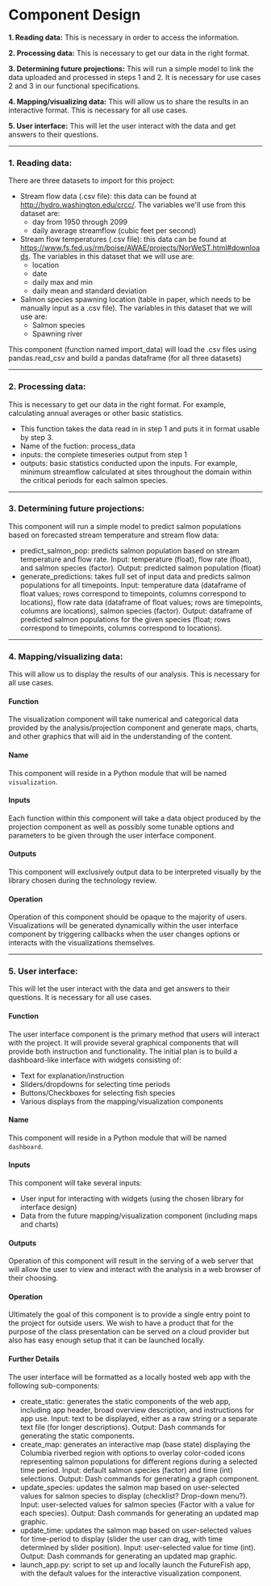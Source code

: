 # Component Design

**1. Reading data:**
This is necessary in order to access the information.

**2. Processing data:**
This is necessary to get our data in the right format.

**3. Determining future projections:**
This will run a simple model to link the data uploaded and processed in steps 1 and 2. It is necessary for use cases 2 and 3 in our functional specifications.

**4. Mapping/visualizing data:**
This will allow us to share the results in an interactive format. This is necessary for all use cases.

**5. User interface:** This will let the user interact with the data and get answers to their questions.

-----

### 1. Reading data:
There are three datasets to import for this project:
* Stream flow data (.csv file): this data can be found at http://hydro.washington.edu/crcc/. The variables we'll use from this dataset are:
	* day from 1950 through 2099
	* daily average streamflow (cubic feet per second)
* Stream flow temperatures (.csv file): this data can be found at https://www.fs.fed.us/rm/boise/AWAE/projects/NorWeST.html#downloads. The variables in this dataset that we will use are:
	* location
	* date
	* daily max and min
	* daily mean and standard deviation
* Salmon species spawning location (table in paper, which needs to be manually input as a .csv file). The variables in this dataset that we will use are:
	* Salmon species
	* Spawning river

This component (function named import_data)  will load the .csv files using pandas.read_csv and build a pandas dataframe (for all three datasets)

-----

### 2. Processing data:
This is necessary to get our data in the right format. For example, calculating annual averages or other basic statistics.
- This function takes the data read in in step 1 and puts it in format usable by step 3.
- Name of the fuction: process_data
- inputs: the complete timeseries output from step 1
- outputs: basic statistics conducted upon the inputs. For example, minimum streamflow calculated at sites throughout the domain within the critical periods for each salmon species.

-----

### 3. Determining future projections:
This component  will run a simple model to predict salmon populations based on forecasted stream temperature and stream flow data:
* predict_salmon_pop: predicts salmon population based on stream temperature and flow rate. Input: temperature (float), flow rate (float), and salmon species (factor). Output: predicted salmon population (float)
* generate_predictions: takes full set of input data and predicts salmon populations for all timepoints. Input: temperature data (dataframe of float values; rows correspond to timepoints, columns correspond to locations), flow rate data (dataframe of float values; rows are timepoints, columns are locations), salmon species (factor). Output: dataframe of predicted salmon populations for the given species (float; rows correspond to timepoints, columns correspond to locations).

-----

### 4. Mapping/visualizing data:
This will allow us to display the results of our analysis. This is necessary for all use
cases.

#### Function
The visualization component will take numerical and categorical data provided by the
analysis/projection component and generate maps, charts, and other graphics that will aid in the
understanding of the content.

#### Name
This component will reside in a Python module that will be named `visualization`.

#### Inputs
Each function within this component will take a data object produced by the projection component as
well as possibly some tunable options and parameters to be given through the user interface
component.

#### Outputs
This component will exclusively output data to be interpreted visually by the library chosen during
the technology review.

#### Operation
Operation of this component should be opaque to the majority of users.  Visualizations will be
generated dynamically within the user interface component by triggering callbacks when the user
changes options or interacts with the visualizations themselves.

----

### 5. User interface:
This will let the user interact with the data and get answers to their questions. It is necessary
for all use cases.

#### Function
The user interface component is the primary method that users will interact with the project.  It
will provide several graphical components that will provide both instruction and functionality.  The
initial plan is to build a dashboard-like interface with widgets consisting of:

 * Text for explanation/instruction
 * Sliders/dropdowns for selecting time periods
 * Buttons/Checkboxes for selecting fish species
 * Various displays from the mapping/visualization components

#### Name
This component will reside in a Python module that will be named `dashboard`.

#### Inputs
This component will take several inputs:

 * User input for interacting with widgets (using the chosen library for interface design)
 * Data from the future mapping/visualization component (including maps and charts)

#### Outputs
Operation of this component will result in the serving of a web server that will allow the user to
view and interact with the analysis in a web browser of their choosing.

#### Operation
Ultimately the goal of this component is to provide a single entry point to the project for outside
users.  We wish to have a product that for the purpose of the class presentation can be served on a
cloud provider but also has easy enough setup that it can be launched locally.

#### Further Details
The user interface will be formatted as a locally hosted web app with the following sub-components:
* create_static: generates the static components of the web app, including app header, broad overview description, and instructions for app use. Input: text to be displayed, either as a raw string or a separate text file (for longer descriptions). Output: Dash commands for generating the static components.
* create_map: generates an interactive map (base state) displaying the Columbia riverbed region with options to overlay color-coded icons representing salmon populations for different regions during a selected time period. Input: default salmon species (factor) and time (int) selections. Output: Dash commands for generating a graph component.
* update_species: updates the salmon map based on user-selected values for salmon species to display (checklist? Drop-down menu?). Input: user-selected values for salmon species (Factor with a value for each species). Output: Dash commands for generating an updated map graphic.
* update_time: updates the salmon map based on user-selected values for time-period to display (slider the user can drag, with time determined by slider position). Input: user-selected value for time (int). Output: Dash commands for generating an updated map graphic.
* launch_app.py: script to set up and locally launch the FutureFish app, with the default values for the interactive visualization component.
